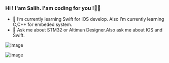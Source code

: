 ﻿### Hi ! I'am Salih. I'am coding for you !🙋‍♂️

-   🌱  I’m currently learning Swift for iOS develop. Also I’m currently learning C,C++ for embeded system.
-   💬  Ask me about STM32 or Altimun Designer.Also ask me about IOS and Swift.

![image](https://user-images.githubusercontent.com/77065124/165231765-ff317048-987b-4b22-9c30-4c76d090f28f.gif)


![image](https://user-images.githubusercontent.com/77065124/165233607-dd276d09-0dbb-470b-b736-279eee1a95aa.gif)
